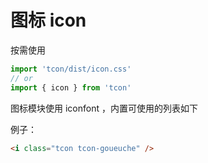 # 图标 icon

按需使用

```js
import 'tcon/dist/icon.css'
// or
import { icon } from 'tcon'
```

图标模块使用 iconfont ，内置可使用的列表如下

<docs-icon />

例子：

```html
<i class="tcon tcon-goueuche" />
```

